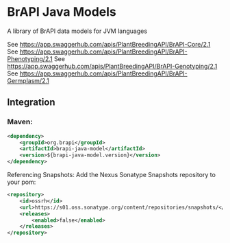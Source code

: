 # BrAPI Java Models
A library of BrAPI data models for JVM languages

See https://app.swaggerhub.com/apis/PlantBreedingAPI/BrAPI-Core/2.1
See https://app.swaggerhub.com/apis/PlantBreedingAPI/BrAPI-Phenotyping/2.1
See https://app.swaggerhub.com/apis/PlantBreedingAPI/BrAPI-Genotyping/2.1
See https://app.swaggerhub.com/apis/PlantBreedingAPI/BrAPI-Germplasm/2.1

## Integration

### Maven:
```xml
<dependency>
    <groupId>org.brapi</groupId>
    <artifactId>brapi-java-model</artifactId>
    <version>${brapi-java-model.version}</version>
</dependency>
```

Referencing Snapshots:
Add the Nexus Sonatype Snapshots repository to your pom:

```xml
<repository>
    <id>ossrh</id>
    <url>https://s01.oss.sonatype.org/content/repositories/snapshots/</url>
    <releases>
        <enabled>false</enabled>
    </releases>
</repository>
```